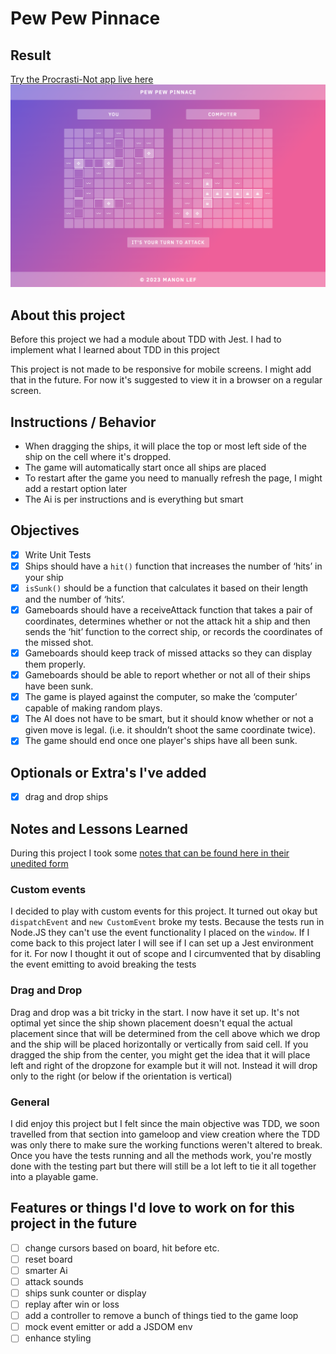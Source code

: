 # Pew Pew Pinnace

## Result
[Try the Procrasti-Not app live here](https://manonlef.github.io/battleship/)
![Preview of my Procrasti-Not app](./resources-and-notes/preview.png)

## About this project
Before this project we had a module about TDD with Jest. I had to implement what I learned about TDD in this project

This project is not made to be responsive for mobile screens. I might add that in the future. For now it's suggested to view it in a browser on a regular screen.

## Instructions / Behavior
- When dragging the ships, it will place the top or most left side of the ship on the cell where it's dropped.
- The game will automatically start once all ships are placed
- To restart after the game you need to manually refresh the page, I might add a restart option later
- The Ai is per instructions and is everything but smart

## Objectives
- [x] Write Unit Tests
- [x] Ships should have a `hit()` function that increases the number of ‘hits’ in your ship
- [x] `isSunk()` should be a function that calculates it based on their length and the number of ‘hits’.
- [x] Gameboards should have a receiveAttack function that takes a pair of coordinates, determines whether or not the attack hit a ship and then sends the ‘hit’ function to the correct ship, or records the coordinates of the missed shot.
- [x] Gameboards should keep track of missed attacks so they can display them properly.
- [x] Gameboards should be able to report whether or not all of their ships have been sunk.
- [x] The game is played against the computer, so make the ‘computer’ capable of making random plays. 
- [x] The AI does not have to be smart, but it should know whether or not a given move is legal. (i.e. it shouldn’t shoot the same coordinate twice).
- [x] The game should end once one player's ships have all been sunk.

## Optionals or Extra's I've added
- [x] drag and drop ships

## Notes and Lessons Learned

During this project I took some [notes that can be found here in their unedited form](./resources-and-notes/notes.md)

### Custom events

I decided to play with custom events for this project. It turned out okay but `dispatchEvent` and `new CustomEvent` broke my tests.
Because the tests run in Node.JS they can't use the event functionality I placed on the `window`. If I come back to this project later I will see if I can set up a Jest environment for it. For now I thought it out of scope and I circumvented that by disabling the event emitting to avoid breaking the tests

### Drag and Drop

Drag and drop was a bit tricky in the start. I now have it set up. It's not optimal yet since the ship shown placement doesn't equal the actual placement since that will be determined from the cell above which we drop and the ship will be placed horizontally or vertically from said cell. If you dragged the ship from the center, you might get the idea that it will place left and right of the dropzone for example but it will not. Instead it will drop only to the right (or below if the orientation is vertical)

### General

I did enjoy this project but I felt since the main objective was TDD, we soon travelled from that section into gameloop and view creation where the TDD was only there to make sure the working functions weren't altered to break. Once you have the tests running and all the methods work, you're mostly done with the testing part but there will still be a lot left to tie it all together into a playable game. 

## Features or things I'd love to work on for this project in the future
- [ ] change cursors based on board, hit before etc.
- [ ] reset board
- [ ] smarter Ai
- [ ] attack sounds
- [ ] ships sunk counter or display
- [ ] replay after win or loss
- [ ] add a controller to remove a bunch of things tied to the game loop
- [ ] mock event emitter or add a JSDOM env
- [ ] enhance styling
